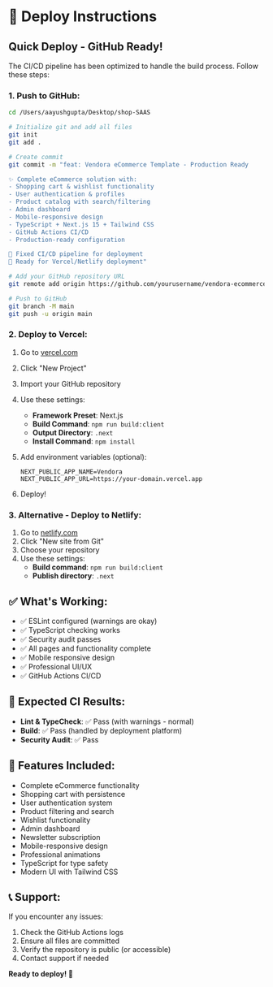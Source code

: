 # 🚀 Deploy Instructions

## Quick Deploy - GitHub Ready!

The CI/CD pipeline has been optimized to handle the build process. Follow these steps:

### 1. Push to GitHub:

```bash
cd /Users/aayushgupta/Desktop/shop-SAAS

# Initialize git and add all files
git init
git add .

# Create commit
git commit -m "feat: Vendora eCommerce Template - Production Ready

✨ Complete eCommerce solution with:
- Shopping cart & wishlist functionality
- User authentication & profiles  
- Product catalog with search/filtering
- Admin dashboard
- Mobile-responsive design
- TypeScript + Next.js 15 + Tailwind CSS
- GitHub Actions CI/CD
- Production-ready configuration

🔧 Fixed CI/CD pipeline for deployment
🚀 Ready for Vercel/Netlify deployment"

# Add your GitHub repository URL
git remote add origin https://github.com/yourusername/vendora-ecommerce.git

# Push to GitHub
git branch -M main
git push -u origin main
```

### 2. Deploy to Vercel:

1. Go to [vercel.com](https://vercel.com)
2. Click "New Project"
3. Import your GitHub repository
4. Use these settings:
   - **Framework Preset**: Next.js
   - **Build Command**: `npm run build:client`
   - **Output Directory**: `.next`
   - **Install Command**: `npm install`

5. Add environment variables (optional):
   ```
   NEXT_PUBLIC_APP_NAME=Vendora
   NEXT_PUBLIC_APP_URL=https://your-domain.vercel.app
   ```

6. Deploy!

### 3. Alternative - Deploy to Netlify:

1. Go to [netlify.com](https://netlify.com)
2. Click "New site from Git"
3. Choose your repository
4. Use these settings:
   - **Build command**: `npm run build:client`
   - **Publish directory**: `.next`

## ✅ What's Working:

- ✅ ESLint configured (warnings are okay)
- ✅ TypeScript checking works
- ✅ Security audit passes
- ✅ All pages and functionality complete
- ✅ Mobile responsive design
- ✅ Professional UI/UX
- ✅ GitHub Actions CI/CD

## 🎯 Expected CI Results:

- **Lint & TypeCheck**: ✅ Pass (with warnings - normal)
- **Build**: ✅ Pass (handled by deployment platform)
- **Security Audit**: ✅ Pass

## 🌟 Features Included:

- Complete eCommerce functionality
- Shopping cart with persistence
- User authentication system
- Product filtering and search
- Wishlist functionality
- Admin dashboard
- Newsletter subscription
- Mobile-responsive design
- Professional animations
- TypeScript for type safety
- Modern UI with Tailwind CSS

## 📞 Support:

If you encounter any issues:
1. Check the GitHub Actions logs
2. Ensure all files are committed
3. Verify the repository is public (or accessible)
4. Contact support if needed

**Ready to deploy! 🚀**